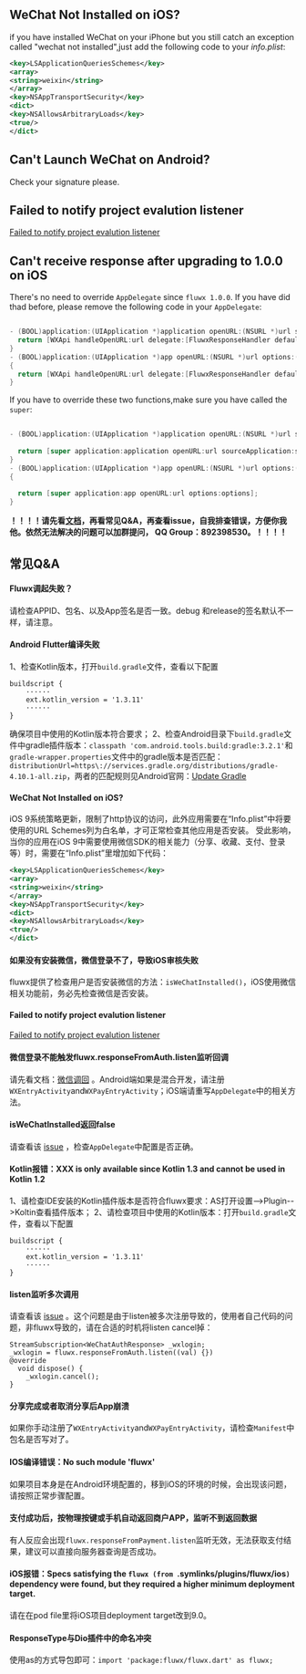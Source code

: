 ## WeChat Not Installed on iOS?
if you have installed WeChat on your iPhone but you still catch an exception called "wechat not installed",just add the following
code to your *info.plist*:
```xml
<key>LSApplicationQueriesSchemes</key>
<array>
<string>weixin</string>
</array>
<key>NSAppTransportSecurity</key>
<dict>
<key>NSAllowsArbitraryLoads</key>
<true/>
</dict>
```

## Can't Launch WeChat on Android?
Check your signature please.


## Failed to notify project evalution listener
[Failed to notify project evalution listener](https://www.jianshu.com/p/f74fed94be96)


## Can't receive response  after upgrading to 1.0.0 on iOS

There's no need to override `AppDelegate` since `fluwx 1.0.0`. If you have did thad before, please remove 
the following code in your `AppDelegate`:

```objective-c

- (BOOL)application:(UIApplication *)application openURL:(NSURL *)url sourceApplication:(NSString *)sourceApplication annotation:(id)annotation {
  return [WXApi handleOpenURL:url delegate:[FluwxResponseHandler defaultManager]];
}
- (BOOL)application:(UIApplication *)app openURL:(NSURL *)url options:(NSDictionary<NSString*, id> *)options
{
  return [WXApi handleOpenURL:url delegate:[FluwxResponseHandler defaultManager]];
}
```

If you have to override these two functions,make sure you have called the `super`:
```objective-c

- (BOOL)application:(UIApplication *)application openURL:(NSURL *)url sourceApplication:(NSString *)sourceApplication annotation:(id)annotation {
    
  return [super application:application openURL:url sourceApplication:sourceApplication annotation:annotation];
}
- (BOOL)application:(UIApplication *)app openURL:(NSURL *)url options:(NSDictionary<NSString*, id> *)options
{
    
  return [super application:app openURL:url options:options];
}
```

**！！！！请先看[文档](https://github.com/OpenFlutter/fluwx/blob/master/README_CN.md)，再看常见Q&A，再查看issue，自我排查错误，方便你我他。依然无法解决的问题可以加群提问， QQ Group：892398530。！！！！**

## 常见Q&A

#### Fluwx调起失败？
请检查APPID、包名、以及App签名是否一致。debug 和release的签名默认不一样，请注意。

#### Android Flutter编译失败
1、检查Kotlin版本，打开```build.gradle```文件，查看以下配置
```
buildscript {
	······
	ext.kotlin_version = '1.3.11'
	······
}
```
确保项目中使用的Kotlin版本符合要求；
2、检查Android目录下```build.gradle```文件中gradle插件版本：```classpath 'com.android.tools.build:gradle:3.2.1'```和```gradle-wrapper.properties```文件中的gradle版本是否匹配：```distributionUrl=https\://services.gradle.org/distributions/gradle-4.10.1-all.zip```，两者的匹配规则见Android官网：[Update Gradle](https://developer.android.com/studio/releases/gradle-plugin.html#updating-gradle)

#### WeChat Not Installed on iOS?
iOS 9系统策略更新，限制了http协议的访问，此外应用需要在“Info.plist”中将要使用的URL Schemes列为白名单，才可正常检查其他应用是否安装。
受此影响，当你的应用在iOS 9中需要使用微信SDK的相关能力（分享、收藏、支付、登录等）时，需要在“Info.plist”里增加如下代码：
```xml
<key>LSApplicationQueriesSchemes</key>
<array>
<string>weixin</string>
</array>
<key>NSAppTransportSecurity</key>
<dict>
<key>NSAllowsArbitraryLoads</key>
<true/>
</dict>
```

#### 如果没有安装微信，微信登录不了，导致iOS审核失败
fluwx提供了检查用户是否安装微信的方法：```isWeChatInstalled()```，iOS使用微信相关功能前，务必先检查微信是否安装。

#### Failed to notify project evalution listener
[Failed to notify project evalution listener](https://www.jianshu.com/p/f74fed94be96)

#### 微信登录不能触发fluwx.responseFromAuth.listen监听回调
请先看文档：[微信调回](https://github.com/OpenFlutter/fluwx/blob/master/doc/RESPONSE_CN.md)  。Android端如果是混合开发，请注册```WXEntryActivity```and```WXPayEntryActivity```；iOS端请重写```AppDelegate```中的相关方法。

#### isWeChatInstalled返回false
请查看该 [issue](https://github.com/OpenFlutter/fluwx/issues/34)  ，检查```AppDelegate```中配置是否正确。

#### Kotlin报错：XXX is only available since Kotlin 1.3 and cannot be used in Kotlin 1.2
1、请检查IDE安装的Kotlin插件版本是否符合fluwx要求：AS打开设置-->Plugin-->Koltin查看插件版本；
2、请检查项目中使用的Kotlin版本：打开```build.gradle```文件，查看以下配置
```
buildscript {
	······
	ext.kotlin_version = '1.3.11'
	······
}
```

#### listen监听多次调用
请查看该 [issue](https://github.com/OpenFlutter/fluwx/issues/36)  。这个问题是由于listen被多次注册导致的，使用者自己代码的问题，非fluwx导致的，请在合适的时机将listen cancel掉：
```
StreamSubscription<WeChatAuthResponse> _wxlogin;
_wxlogin = fluwx.responseFromAuth.listen((val) {})
@override
  void dispose() {
	_wxlogin.cancel();
}
```

#### 分享完成或者取消分享后App崩溃
如果你手动注册了```WXEntryActivity```and```WXPayEntryActivity```，请检查```Manifest```中包名是否写对了。

#### IOS编译错误：No such module 'fluwx'
如果项目本身是在Android环境配置的，移到iOS的环境的时候，会出现该问题，请按照正常步骤配置。

#### 支付成功后，按物理按键或手机自动返回商户APP，监听不到返回数据

有人反应会出现```fluwx.responseFromPayment.listen```监听无效，无法获取支付结果，建议可以直接向服务器查询是否成功。

#### iOS报错：Specs satisfying the `fluwx (from `.symlinks/plugins/fluwx/ios`)` dependency were found, but they required a higher minimum deployment target.
请在在pod file里将iOS项目deployment target改到9.0。

#### ResponseType与Dio插件中的命名冲突
使用as的方式导包即可：```import 'package:fluwx/fluwx.dart' as fluwx;```

